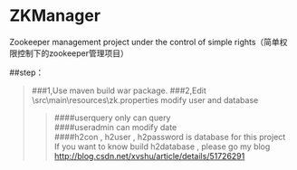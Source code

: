 # ZKManager
Zookeeper management project under the control of simple rights（简单权限控制下的zookeeper管理项目）

##step：
>###1,Use maven build war package.
>###2,Edit \src\main\resources\zk.properties modify user and database
>>####userquery only can query<br>
>>####useradmin can modify date<br>
>>####h2con , h2user , h2password is database for this project<br>
If you want to know build h2database ,  please go my blog<br>
http://blog.csdn.net/xvshu/article/details/51726291


